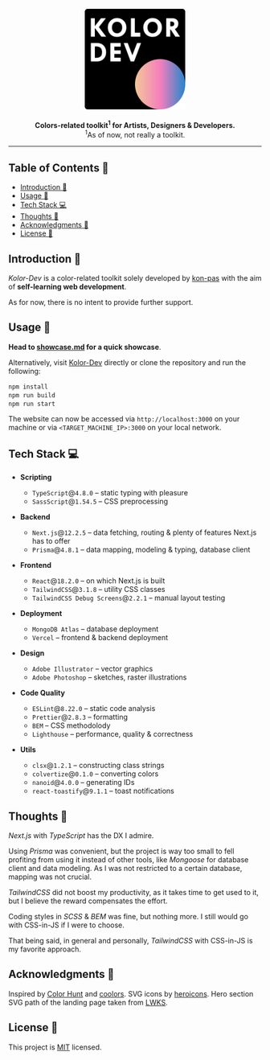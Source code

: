 <p align="center">
  <a href="https://kolor-dev.vercel.app/" target="_blank">
    <picture>
      <source
        media="(prefers-color-scheme: light)"
        srcset="/showcase/assets/kolor_dev_logo_0_light.svg"
      />
      <source
        media="(prefers-color-scheme: dark)"
        srcset="/showcase/assets/kolor_dev_logo_0.svg"
      />
      <img
        alt="Kolor-Dev"
        title="Kolor-Dev"
        src="/showcase/assets/kolor_dev_logo_0.svg"
        width="200"
        style="max-width: 100%;"
      />
    </picture>
  </a>
  <br /><br />
  <b align="center">
    Colors-related toolkit<sup>1</sup> for Artists, Designers & Developers.
  </b>
  <br />
  <span><sup>1</sup>As of now, not really a toolkit.</span>
</p>

---

## Table of Contents 📖 <!-- omit in toc -->

- [Introduction 🔎](#introduction-)
- [Usage 🚀](#usage-)
- [Tech Stack 💻](#tech-stack-)
- [Thoughts 💭](#thoughts-)
- [Acknowledgments 👥](#acknowledgments-)
- [License 📝](#license-)

## Introduction 🔎

_Kolor-Dev_ is a color-related toolkit solely developed by
[kon-pas](https://github.com/kon-pas) with the aim of **self-learning web
development**.

As for now, there is no intent to provide further support.

## Usage 🚀

**Head to [showcase.md](/showcase/showcase.md) for a quick showcase**.

Alternatively, visit [Kolor-Dev](https://kolor-dev.vercel.app/) directly or
clone the repository and run the following:

```bash
npm install
npm run build
npm run start
```

The website can now be accessed via `http://localhost:3000` on your machine or
via `<TARGET_MACHINE_IP>:3000` on your local network.

## Tech Stack 💻

- **Scripting**

  - `TypeScript`@`4.8.0` &ndash; static typing with pleasure
  - `SassScript`@`1.54.5` &ndash; CSS preprocessing

- **Backend**

  - `Next.js`@`12.2.5` &ndash; data fetching, routing & plenty of features
    Next.js has to offer
  - `Prisma`@`4.8.1` &ndash; data mapping, modeling & typing, database client

- **Frontend**

  - `React`@`18.2.0` &ndash; on which Next.js is built
  - `TailwindCSS`@`3.1.8` &ndash; utility CSS classes
  - `TailwindCSS Debug Screens`@`2.2.1` &ndash; manual layout testing

- **Deployment**

  - `MongoDB Atlas` &ndash; database deployment
  - `Vercel` &ndash; frontend & backend deployment

- **Design**

  - `Adobe Illustrator` &ndash; vector graphics
  - `Adobe Photoshop` &ndash; sketches, raster illustrations

- **Code Quality**

  - `ESLint`@`8.22.0` &ndash; static code analysis
  - `Prettier`@`2.8.3` &ndash; formatting
  - `BEM` &ndash; CSS methodolody
  - `Lighthouse` &ndash; performance, quality & correctness

- **Utils**

  - `clsx`@`1.2.1` &ndash; constructing class strings
  - `colvertize`@`0.1.0` &ndash; converting colors
  - `nanoid`@`4.0.0` &ndash; generating IDs
  - `react-toastify`@`9.1.1` &ndash; toast notifications

## Thoughts 💭

_Next.js_ with _TypeScript_ has the DX I admire.

Using _Prisma_ was convenient, but the project is way too small to fell
profiting from using it instead of other tools, like _Mongoose_ for database
client and data modeling. As I was not restricted to a certain database, mapping
was not crucial.

_TailwindCSS_ did not boost my productivity, as it takes time to get used to it,
but I believe the reward compensates the effort.

Coding styles in _SCSS_ & _BEM_ was fine, but nothing more. I still would go
with CSS-in-JS if I were to choose.

That being said, in general and personally, _TailwindCSS_ with CSS-in-JS is my
favorite approach.

## Acknowledgments 👥

Inspired by [Color Hunt](https://colorhunt.co/) and
[coolors](https://coolors.co/). SVG icons by
[heroicons](https://heroicons.com/). Hero section SVG path of the landing page
taken from [LWKS](https://lwks.com/lightworks-features/).

## License 📝

This project is [MIT](/LICENSE.md) licensed.
